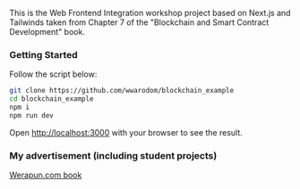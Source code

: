 This is the Web Frontend Integration workshop project based on Next.js and Tailwinds taken from Chapter 7 of the "Blockchain and Smart Contract Development" book.

### Getting Started

Follow the script below:

```bash
git clone https://github.com/wwarodom/blockchain_example
cd blockchain_example
npm i
npm run dev
```

Open [http://localhost:3000](http://localhost:3000) with your browser to see the result.


### My advertisement (including student projects)
[Werapun.com book](https://werapun.com/blockchain-and-smart-contract-development-b7f2466a408f)
